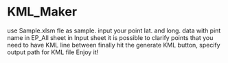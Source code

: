 # KML_Maker
use Sample.xlsm fle as sample.
input your point lat. and long. data with pint name in EP_All sheet
in Input sheet it is possible to clarify points that you need to have KML line between
finally hit the generate KML button, specify output path for KML file
Enjoy it!

